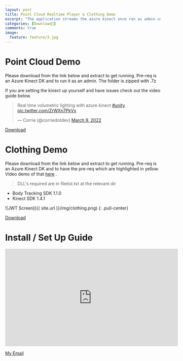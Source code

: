 ```yaml
---
layout: post
title: Point Cloud Realtime Player & Clothing Demo
excerpt: "The application streams the azure kinect once ran as admin using vfx graph. Its effect is voxel with volumetric lighting in real time. Allowing for camera to be panned around viewing the subject in full 360. Just a tech demo, similar to brain dance from cyberpunk. Also shared a small demo I made for changing clothing using the kinect. Simple but may give insight."
categories: [Download🔻]
comments: true 
image:
  feature: feature/3.jpg
---
```



# Point Cloud Demo
Please download from the link below and extract to get running. Pre-req is an Azure Kinect DK and to run it as an admin. The folder is zipped with .7z

If you are setting the kinect up yourself and have issues check out the video guide below.


<!-- ![JWT Screen]({{ site.url }}/img/kinect.png)
{: .pull-center} -->

<blockquote class="twitter-tweet"><p lang="en" dir="ltr">Real time volumetric lighting with azure kinect <a href="https://twitter.com/hashtag/unity?src=hash&amp;ref_src=twsrc%5Etfw">#unity</a> <a href="https://t.co/ZrWXn7PkVx">pic.twitter.com/ZrWXn7PkVx</a></p>&mdash; Corrie (@corriedotdev) <a href="https://twitter.com/corriedotdev/status/1501587367823650816?ref_src=twsrc%5Etfw">March 9, 2022</a></blockquote> <script async src="https://platform.twitter.com/widgets.js" charset="utf-8"></script>

<div markdown="0"><a href="{{ site.url }}/releases/Kinect_Realtime_Voxel.7z" class="btn btn-success" download >Download</a></div>

# Clothing Demo
Please download from the link below and extract to get running. Pre-req is an Azure Kinect DK and to have the pre-req which are highlighted in yellow. Video demo of that [here](https://www.youtube.com/watch?v=PGsxP6Yoq9I&t=1s) .


> DLL's required are in filelist.txt at the relevant dir


- Body Tracking SDK 1.1.0
- Kinect SDK 1.4.1

![JWT Screen]({{ site.url }}/img/clothing.png)
{: .pull-center}


<div markdown="0"><a href="{{ site.url }}/releases/Kinect_clothing_demo.zip" class="btn btn-success" download >Download</a></div>


# Install / Set Up Guide
<p style="text-align:center;">
<iframe width="560" height="315" src="https://www.youtube.com/embed/PGsxP6Yoq9I?si=o5RtN5QUqYLEyJAw" title="YouTube video player" frameborder="0" allow="accelerometer; autoplay; clipboard-write; encrypted-media; gyroscope; picture-in-picture; web-share" referrerpolicy="strict-origin-when-cross-origin" allowfullscreen></iframe>
</p>




<a href="#" id="emailclick" onclick="replace_email()">My Email</a>

<!-- SCRIPTS HERE -->
<script>
var email;

function add_mailto() {
  const elem = document.getElementById("emailclick");
  elem.href = `mailto:${email}`;
}

function replace_email() {
  // spam prevention
  const domain = "cjgstudio.com";
  const name = [16, 28, 1, 1, 26, 22];
  const xor_with = 115;
  let constructed = "";
  name.forEach(function(i) {
    constructed += String.fromCharCode(i ^ xor_with);
  })
  email = `${constructed}@${domain}`;
  const elem = document.getElementById("emailclick");
  elem.text = email;

  window.setTimeout(add_mailto, 100);
}
</script>